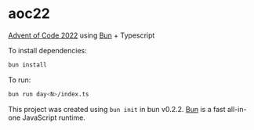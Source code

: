 # aoc22

[Advent of Code 2022](https://adventofcode.com/2022) using [Bun](https://bun.sh/) + Typescript

To install dependencies:

```bash
bun install
```

To run:

```bash
bun run day<N>/index.ts
```

This project was created using `bun init` in bun v0.2.2. [Bun](https://bun.sh) is a fast all-in-one JavaScript runtime.
